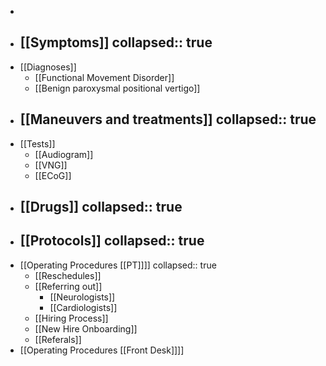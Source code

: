 -
- [[Symptoms]]
  collapsed:: true
	-
- [[Diagnoses]]
	- [[Functional Movement Disorder]]
	- [[Benign paroxysmal positional vertigo]]
- [[Maneuvers and treatments]]
  collapsed:: true
	-
- [[Tests]]
	- [[Audiogram]]
	- [[VNG]]
	- [[ECoG]]
- [[Drugs]]
  collapsed:: true
	-
- [[Protocols]]
  collapsed:: true
	-
- [[Operating Procedures [[PT]]]]
  collapsed:: true
	- [[Reschedules]]
	- [[Referring out]]
		- [[Neurologists]]
		- [[Cardiologists]]
	- [[Hiring Process]]
	- [[New Hire Onboarding]]
	- [[Referals]]
- [[Operating Procedures [[Front Desk]]]]